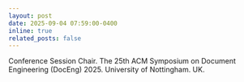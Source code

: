 ```yaml
---
layout: post  
date: 2025-09-04 07:59:00-0400  
inline: true  
related_posts: false  
---
```


Conference Session Chair. The 25th ACM Symposium on Document Engineering (DocEng) 2025. University of Nottingham. UK.
